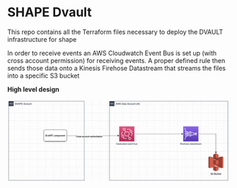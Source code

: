 # SHAPE Dvault

This repo contains all the Terraform files necessary to deploy the DVAULT infrastructure for shape

In order to receive events an AWS Cloudwatch Event Bus is set up (with cross account permission) for receiving events. A proper defined rule then sends those data onto a Kinesis Firehose Datastream that streams the files into a specific S3 bucket

**High level design**

![shape dvault architecture](shape-dvault-architecture.png "Shape DVault Architecture")

